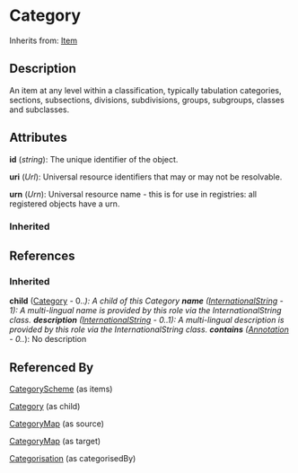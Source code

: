 
# Category

Inherits from: [Item](../Base/Item.md)



## Description

An item at any level within a classification, typically tabulation categories, sections, subsections, divisions, subdivisions, groups, subgroups, classes and subclasses.


## Attributes

**id** (*string*): The unique identifier of the object.

**uri** (*Url*): Universal resource identifiers that may or may not be resolvable.

**urn** (*Urn*): Universal resource name - this is for use in registries: all registered objects have a urn.

### Inherited



## References

### Inherited

**child** ([Category](Category.md) - 0..*): A child of this Category
**name** ([InternationalString](../Base/InternationalString.md) - 1): A multi-lingual name is provided by this role via the InternationalString class.
**description** ([InternationalString](../Base/InternationalString.md) - 0..1): A multi-lingual description is provided by this role via the InternationalString class.
**contains** ([Annotation](../Base/Annotation.md) - 0..*): No description


## Referenced By

[CategoryScheme](CategoryScheme.md) (as items)

[Category](Category.md) (as child)

[CategoryMap](../ItemSchemeMaps/CategoryMap.md) (as source)

[CategoryMap](../ItemSchemeMaps/CategoryMap.md) (as target)

[Categorisation](Categorisation.md) (as categorisedBy)



